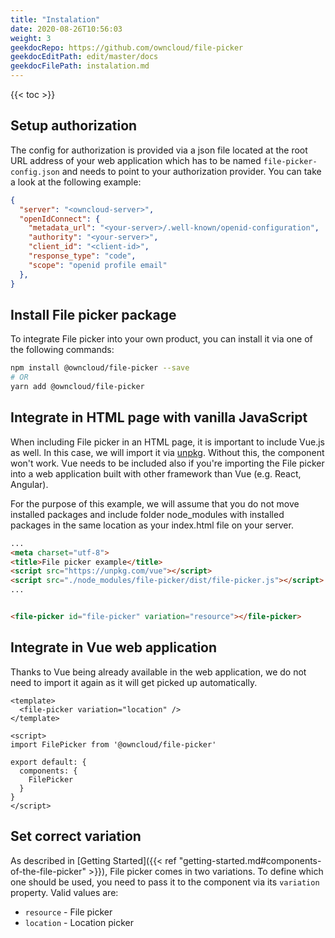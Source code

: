 ```yaml
---
title: "Instalation"
date: 2020-08-26T10:56:03
weight: 3
geekdocRepo: https://github.com/owncloud/file-picker
geekdocEditPath: edit/master/docs
geekdocFilePath: instalation.md
---
```


{{< toc >}}

## Setup authorization
The config for authorization is provided via a json file located at the root URL address of your web application which has to be named `file-picker-config.json` and needs to point to your authorization provider. You can take a look at the following example:

```json
{
  "server": "<owncloud-server>",
  "openIdConnect": {
    "metadata_url": "<your-server>/.well-known/openid-configuration",
    "authority": "<your-server>",
    "client_id": "<client-id>",
    "response_type": "code",
    "scope": "openid profile email"
  },
} 
```

## Install File picker package
To integrate File picker into your own product, you can install it via one of the following commands:

```bash
npm install @owncloud/file-picker --save
# OR
yarn add @owncloud/file-picker
```

## Integrate in HTML page with vanilla JavaScript
When including File picker in an HTML page, it is important to include Vue.js as well. In this case, we will import it via [unpkg](https://unpkg.com). Without this, the component won't work. Vue needs to be included also if you're importing the File picker into a web application built with other framework than Vue (e.g. React, Angular).

For the purpose of this example, we will assume that you do not move installed packages and include folder node_modules with installed packages in the same location as your index.html file on your server.

```html
...
<meta charset="utf-8">
<title>File picker example</title>
<script src="https://unpkg.com/vue"></script>
<script src="./node_modules/file-picker/dist/file-picker.js"></script>
...


<file-picker id="file-picker" variation="resource"></file-picker>
```

## Integrate in Vue web application
Thanks to Vue being already available in the web application, we do not need to import it again as it will get picked up automatically.

```vuejs
<template>
  <file-picker variation="location" />
</template>

<script>
import FilePicker from '@owncloud/file-picker'

export default: {
  components: {
    FilePicker
  }
}
</script>
```

## Set correct variation
As described in [Getting Started]({{< ref "getting-started.md#components-of-the-file-picker" >}}), File picker comes in two variations. To define which one should be used, you need to pass it to the component via its `variation` property. Valid values are:
- `resource` - File picker
- `location` - Location picker